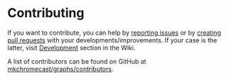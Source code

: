 Contributing
============

If you want to contribute, you can help by [reporting
issues](https://github.com/muammar/mkchromecast/issues) or by [creating pull
requests](https://github.com/muammar/mkchromecast/pulls) with your
developments/improvements. If your case is the latter, visit
[Development](https://github.com/muammar/mkchromecast/wiki/development) section
in the Wiki.

A list of contributors can be found on GitHub at
[mkchromecast/graphs/contributors](https://github.com/muammar/mkchromecast/graphs/contributors).
